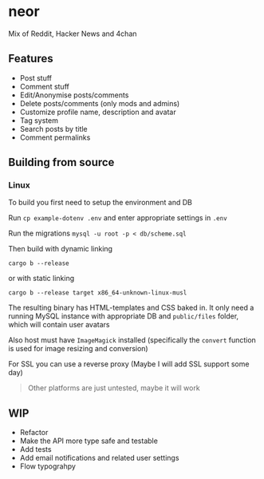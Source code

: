 # neor

Mix of Reddit, Hacker News and 4chan

## Features

- Post stuff
- Comment stuff
- Edit/Anonymise posts/comments
- Delete posts/comments (only mods and admins)
- Customize profile name, description and avatar
- Tag system
- Search posts by title
- Comment permalinks

## Building from source

### Linux

To build you first need to setup the environment and DB

Run `cp example-dotenv .env` and enter appropriate settings in `.env`

Run the migrations `mysql -u root -p < db/scheme.sql`

Then build with dynamic linking

`cargo b --release`

or with static linking

`cargo b --release target x86_64-unknown-linux-musl`

The resulting binary has HTML-templates and CSS baked in.
It only need a running MySQL instance with appropriate DB and
`public/files` folder, which will contain user avatars

Also host must have `ImageMagick` installed (specifically the `convert` function is
used for image resizing and conversion)

For SSL you can use a reverse proxy (Maybe I will add SSL support some day)

> Other platforms are just untested, maybe it will work

## WIP

+ Refactor
+ Make the API more type safe and testable
+ Add tests
+ Add email notifications and related user settings
+ Flow typograhpy
